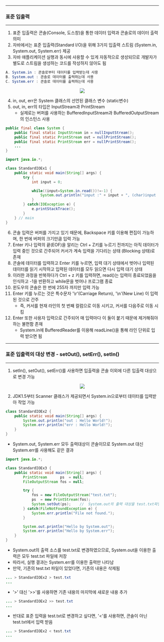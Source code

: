 -----
### 표준 입출력
-----
1. 표준 입출력은 콘솔(Console, 도스창)을 통한 데이터 입력과 콘솔로의 데이터 출력 의미
2. 자바에서는 표준 입출력(Standard I/O)을 위해 3가지 입출력 스트림 (System.in, System.out, System.err) 제공
3. 자바 애플리케이션 실행과 동시에 사용할 수 있게 자동적으로 생성되므로 개발자가 별도로 스트림을 생성하는 코드를 작성하지 않아도 됨

```java
A. System.in : 콘솔로부터 데이터를 입력받는데 사용
B. System.out : 콘솔로 데이터를 출력하는데 사용
C. System.err : 콘솔로 데이터를 출력하는데 사용
```

<div align="center">
<img src="https://github.com/sooyounghan/HTTP/assets/34672301/3c8e6dc0-3ec5-4591-a889-effe48568832">
</div>

4. in, out, err은 System 클래스의 선언된 클래스 변수 (static변수)
5. out, in, err의 타입은 InputStream과 PrintStream
   - 실제로는 버퍼를 사용하는 BufferedInputStream과 BufferedOutputStream의 인스턴스 사용
```java
public final class System {
    public final static InputStream in = nullInputStream();
    public final static PrintStream out = nullPrintStream();
    public final static PrintStream err = nullPrintStream();
    ...
}
```

```java
import java.io.*;

class StandardIOEx1 {
	public static void main(String[] args) {
		try {
			int input = 0;

			while((input=System.in.read())!=-1) {
				System.out.println("input :" + input + ", (char)input :" + (char)input);
			}
		} catch(IOException e) {
			e.printStackTrace();
		}
	} // main
}
```

6. 콘솔 입력은 버퍼를 가지고 있기 때문에, Backspace 키를 이용해 편집이 가능하며, 한 번에 버퍼의 크기만큼 입력 가능
7. Enter 키나 입력의 끝(EOF)을 알리는 Ctrl + Z키를 누르기 전까지는 아직 데이터가 입력 중인 것으로 간주되어 커서가 계속 입력을 기다리는 상태 (Blocking 상태)로 존재
8. 콘솔에 데이터를 입력하고 Enter 키를 누르면, 입력 대기 상태에서 벗어나 입력된 데이터를 읽기 시작하고 입력된 데이터를 모두 읽으면 다시 입력 대기 상태
9. 이러한 과정을 반복하다가 Ctrl + z 키를 입력하면, read()는 입력이 종료되었음을 인식하고 -1을 반환하고 while문을 벗어나 프로그램 종료
10. 윈도우의 콘솔은 한 번에 255자 까지만 입력 가능
11. Enter 키를 누르는 것은 특수문자 '\r'(Carriage Return), '\n'(New Line) 이 입력된 것으로 간주
    - 즉, 커서를 현재 라인의 첫 번째 컬럼으로 이동 시키고, 커서를 다음주로 이동 시킴
12. Enter 또한 사용자 입력으로 간주되어 매 입력마다 이 둘이 붙기 때문에 제거해줘야 하는 불편함 존재
    - System.in에 BufferedReader를 이용해 readLine()을 통해 라인 단위로 입력 받으면 됨
    
-----
### 표준 입출력의 대상 변경 - setOut(), setErr(), setIn()
-----
1. setIn(), setOut(), setErr()를 사용하면 입출력을 콘솔 이외에 다른 입출력 대상으로 변경 가능
<div align="center">
<img src="https://github.com/sooyounghan/Data-Base/assets/34672301/b62b2846-c4df-4c49-8d01-e8e0793276b4">
</div>

2. JDK1.5부터 Scanner 클래스가 제공되면서 System.in으로부터 데이터를 입력받아 작업 가능
```java
class StandardIOEx2 {
	public static void main(String[] args) {
		System.out.println("out : Hello World!");
		System.err.println("err : Hello World!");
	}
}
```
   - System.out, System.err 모두 출력대상이 콘솔이므로 System.out 대신 System.err를 사용해도 같은 결과

```java
import java.io.*;

class StandardIOEx3 {
	public static void main(String[] args) {
		PrintStream      ps  = null;
		FileOutputStream fos = null;

		try {
			fos = new FileOutputStream("test.txt");
			ps  = new PrintStream(fos);
			System.setOut(ps);    //  System.out의 출력 대상을 test.txt파일로 변경
		} catch(FileNotFoundException e) {
			System.err.println("File not found.");
		}

		System.out.println("Hello by System.out");		
		System.err.println("Hello by System.err");		
	}
}
```
   - System.out의 출력 소스를 test.txt로 변경하였으므로, System.out을 이용한 출력은 모두 test.txt 파일에 저장
   - 따라서, 실행 결과는 System.err를 이용한 출력만 나타남
   - 만약, 기존의 test.txt 파일이 있었다면, 기존의 내용은 삭제됨
```java
... > StandardIOEx2 > test.txt
...
```

   - '>' 대신 '>>'를 사용하면 기존 내용의 마지막에 새로운 내용 추가
```java
... > StandardIOEx2 >> test.txt
...
```

   - 반대로 표준 입력을 test.txt로 변경하고 싶다면, '<'를 사용하면, 콘솔이 아닌 test.txt에서 입력 받음
```java
... > StandardIOEx2 < test.txt
...
```
